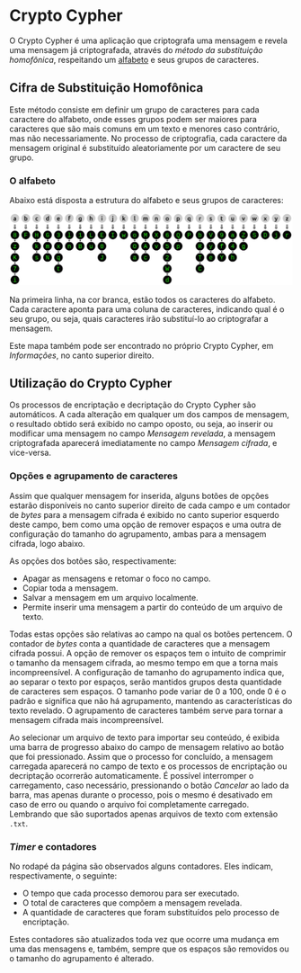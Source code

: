 # Crypto Cypher

O Crypto Cypher é uma aplicação que criptografa uma mensagem e revela uma mensagem já criptografada, através do *método da substituição homofônica*, respeitando um [alfabeto](#o-alfabeto) e seus grupos de caracteres.

## Cifra de Substituição Homofônica

Este método consiste em definir um grupo de caracteres para cada caractere do alfabeto, onde esses grupos podem ser maiores para caracteres que são mais comuns em um texto e menores caso contrário, mas não necessariamente. No processo de criptografia, cada caractere da mensagem original é substituído aleatoriamente por um caractere de seu grupo.

### O alfabeto

Abaixo está disposta a estrutura do alfabeto e seus grupos de caracteres:

![Alfabeto e grupos de caracteres](img/map.png)

Na primeira linha, na cor branca, estão todos os caracteres do alfabeto. Cada caractere aponta para uma coluna de caracteres, indicando qual é o seu grupo, ou seja, quais caracteres irão substituí-lo ao criptografar a mensagem.

Este mapa também pode ser encontrado no próprio Crypto Cypher, em *Informações*, no canto superior direito.

## Utilização do Crypto Cypher

Os processos de encriptação e decriptação do Crypto Cypher são automáticos. A cada alteração em qualquer um dos campos de mensagem, o resultado obtido será exibido no campo oposto, ou seja, ao inserir ou modificar uma mensagem no campo *Mensagem revelada*, a mensagem criptografada aparecerá imediatamente no campo *Mensagem cifrada*, e vice-versa.

### Opções e agrupamento de caracteres

Assim que qualquer mensagem for inserida, alguns botões de opções estarão disponíveis no canto superior direito de cada campo e um contador de *bytes* para a mensagem cifrada é exibido no canto superior esquerdo deste campo, bem como uma opção de remover espaços e uma outra de configuração do tamanho do agrupamento, ambas para a mensagem cifrada, logo abaixo.

As opções dos botões são, respectivamente:

- Apagar as mensagens e retomar o foco no campo.
- Copiar toda a mensagem.
- Salvar a mensagem em um arquivo localmente.
- Permite inserir uma mensagem a partir do conteúdo de um arquivo de texto.

Todas estas opções são relativas ao campo na qual os botões pertencem. O contador de *bytes* conta a quantidade de caracteres que a mensagem cifrada possui. A opção de remover os espaços tem o intuito de comprimir o tamanho da mensagem cifrada, ao mesmo tempo em que a torna mais incompreensível. A configuração de tamanho do agrupamento indica que, ao separar o texto por espaços, serão mantidos grupos desta quantidade de caracteres sem espaços. O tamanho pode variar de 0 a 100, onde 0 é o padrão e significa que não há agrupamento, mantendo as características do texto revelado. O agrupamento de caracteres também serve para tornar a mensagem cifrada mais incompreensível.

Ao selecionar um arquivo de texto para importar seu conteúdo, é exibida uma barra de progresso abaixo do campo de mensagem relativo ao botão que foi pressionado. Assim que o processo for concluído, a mensagem carregada aparecerá no campo de texto e os processos de encriptação ou decriptação ocorrerão automaticamente. É possível interromper o carregamento, caso necessário, pressionando o botão *Cancelar* ao lado da barra, mas apenas durante o processo, pois o mesmo é desativado em caso de erro ou quando o arquivo foi completamente carregado. Lembrando que são suportados apenas arquivos de texto com extensão `.txt`.

### *Timer* e contadores

No rodapé da página são observados alguns contadores. Eles indicam, respectivamente, o seguinte:

- O tempo que cada processo demorou para ser executado.
- O total de caracteres que compõem a mensagem revelada.
- A quantidade de caracteres que foram substituídos pelo processo de encriptação.

Estes contadores são atualizados toda vez que ocorre uma mudança em uma das mensagens e, também, sempre que os espaços são removidos ou o tamanho do agrupamento é alterado.